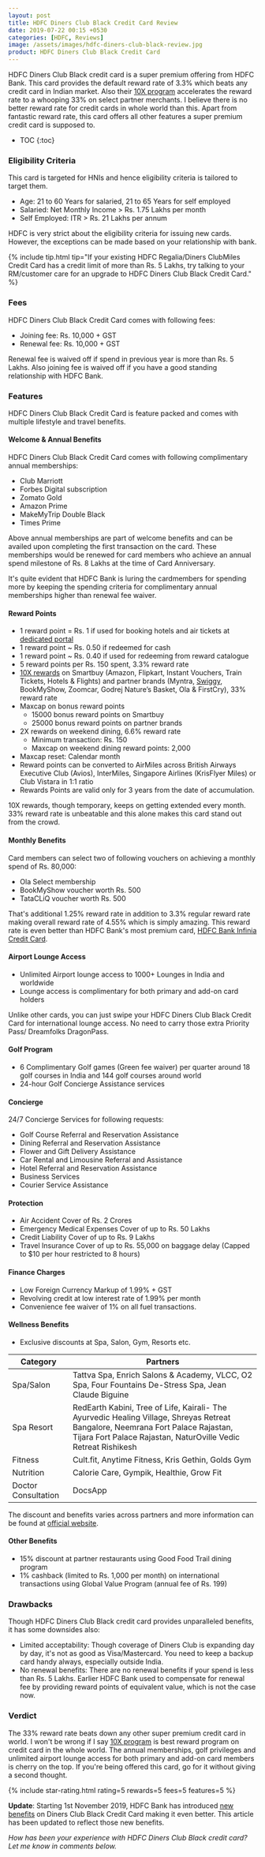 ```yaml
---
layout: post
title: HDFC Diners Club Black Credit Card Review
date: 2019-07-22 00:15 +0530
categories: [HDFC, Reviews]
image: /assets/images/hdfc-diners-club-black-review.jpg
product: HDFC Diners Club Black Credit Card
---
```


HDFC Diners Club Black credit card is a super premium offering from HDFC Bank. This card provides the default reward rate of 3.3% which beats any credit card in Indian market. Also their [10X program](/hdfc-smartbuy-10x-rewards-even-more-rewarding-with-december-2019-update/) accelerates the reward rate to a whooping 33% on select partner merchants. I believe there is no better reward rate for credit cards in whole world than this. Apart from fantastic reward rate, this card offers all other features a super premium credit card is supposed to.

<!-- prettier-ignore -->
* TOC
{:toc}

### Eligibility Criteria

This card is targeted for HNIs and hence eligibility criteria is tailored to target them.

- Age: 21 to 60 Years for salaried, 21 to 65 Years for self employed
- Salaried: Net Monthly Income > Rs. 1.75 Lakhs per month
- Self Employed: ITR > Rs. 21 Lakhs per annum

HDFC is very strict about the eligibility criteria for issuing new cards. However, the exceptions can be made based on your relationship with bank.

{% include tip.html tip="If your existing HDFC Regalia/Diners ClubMiles Credit Card has a credit limit of more than Rs. 5 Lakhs, try talking to your RM/customer care for an upgrade to HDFC Diners Club Black Credit Card." %}

### Fees

HDFC Diners Club Black Credit Card comes with following fees:

- Joining fee: Rs. 10,000 + GST
- Renewal fee: Rs. 10,000 + GST

Renewal fee is waived off if spend in previous year is more than Rs. 5 Lakhs. Also joining fee is waived off if you have a good standing relationship with HDFC Bank.

### Features

HDFC Diners Club Black Credit Card is feature packed and comes with multiple lifestyle and travel benefits.

#### Welcome & Annual Benefits

HDFC Diners Club Black Credit Card comes with following complimentary annual memberships:

- Club Marriott
- Forbes Digital subscription
- Zomato Gold
- Amazon Prime
- MakeMyTrip Double Black
- Times Prime

Above annual memberships are part of welcome benefits and can be availed upon completing the first transaction on the card. These memberships would be renewed for card members who achieve an annual spend milestone of Rs. 8 Lakhs at the time of Card Anniversary.

It's quite evident that HDFC Bank is luring the cardmembers for spending more by keeping the spending criteria for complimentary annual memberships higher than renewal fee waiver.

#### Reward Points

- 1 reward point = Rs. 1 if used for booking hotels and air tickets at [dedicated portal](https://offers.smartbuy.hdfcbank.com/diners)
- 1 reward point ~ Rs. 0.50 if redeemed for cash
- 1 reward point ~ Rs. 0.40 if used for redeeming from reward catalogue
- 5 reward points per Rs. 150 spent, 3.3% reward rate
- [10X rewards](/hdfc-smartbuy-10x-rewards-even-more-rewarding-with-december-2019-update/) on Smartbuy (Amazon, Flipkart, Instant Vouchers, Train Tickets, Hotels & Flights) and partner brands (Myntra, [Swiggy](https://l.cardinfo.in/swiggy), BookMyShow, Zoomcar, Godrej Nature’s Basket, Ola & FirstCry), 33% reward rate
- Maxcap on bonus reward points
  - 15000 bonus reward points on Smartbuy
  - 25000 bonus reward points on partner brands
- 2X rewards on weekend dining, 6.6% reward rate
  - Minimum transaction: Rs. 150
  - Maxcap on weekend dining reward points: 2,000
- Maxcap reset: Calendar month
- Reward points can be converted to AirMiles across British Airways Executive Club (Avios), InterMiles, Singapore Airlines (KrisFlyer Miles) or Club Vistara in 1:1 ratio
- Rewards Points are valid only for 3 years from the date of accumulation.

10X rewards, though temporary, keeps on getting extended every month. 33% reward rate is unbeatable and this alone makes this card stand out from the crowd.

#### Monthly Benefits

Card members can select two of following vouchers on achieving a monthly spend of Rs. 80,000:

- Ola Select membership
- BookMyShow voucher worth Rs. 500
- TataCLiQ voucher worth Rs. 500

That's additional 1.25% reward rate in addition to 3.3% regular reward rate making overall reward rate of 4.55% which is simply amazing. This reward rate is even better than HDFC Bank's most premium card, [HDFC Bank Infinia Credit Card](/hdfc-bank-infinia-credit-card-upgrade-experience/).

#### Airport Lounge Access

- Unlimited Airport lounge access to 1000+ Lounges in India and worldwide
- Lounge access is complimentary for both primary and add-on card holders

Unlike other cards, you can just swipe your HDFC Diners Club Black Credit Card for international lounge access. No need to carry those extra Priority Pass/ Dreamfolks DragonPass.

#### Golf Program

- 6 Complimentary Golf games (Green fee waiver) per quarter around 18 golf courses in India and 144 golf courses around world
- 24-hour Golf Concierge Assistance services

#### Concierge

24/7 Concierge Services for following requests:

- Golf Course Referral and Reservation Assistance
- Dining Referral and Reservation Assistance
- Flower and Gift Delivery Assistance
- Car Rental and Limousine Referral and Assistance
- Hotel Referral and Reservation Assistance
- Business Services
- Courier Service Assistance

#### Protection

- Air Accident Cover of Rs. 2 Crores
- Emergency Medical Expenses Cover of up to Rs. 50 Lakhs
- Credit Liability Cover of up to Rs. 9 Lakhs
- Travel Insurance Cover of up to Rs. 55,000 on baggage delay (Capped to \$10 per hour restricted to 8 hours)

#### Finance Charges

- Low Foreign Currency Markup of 1.99% + GST
- Revolving credit at low interest rate of 1.99% per month
- Convenience fee waiver of 1% on all fuel transactions.

#### Wellness Benefits

- Exclusive discounts at Spa, Salon, Gym, Resorts etc.

<table class="table" style="display: block;overflow-x: auto;">
  <thead class="thead-dark">
  <tr>
    <th scope="col"> Category</th>
  	<th scope="col"> Partners</th>
  </tr>
  </thead>
  <tbody>
  <tr>
    <td> Spa/Salon </td>
  	<td> Tattva Spa, Enrich Salons & Academy, VLCC, O2 Spa, Four Fountains De-Stress Spa, Jean Claude Biguine </td>
  </tr>
    <tr>
    <td> Spa Resort </td>
  	<td> RedEarth Kabini, Tree of Life, Kairali- The Ayurvedic Healing Village, Shreyas Retreat Bangalore, Neemrana Fort Palace Rajastan, Tijara Fort Palace Rajastan, NaturOville Vedic Retreat Rishikesh </td>
  </tr>
  <tr>
    <td> Fitness </td>
  	<td> Cult.fit, Anytime Fitness, Kris Gethin, Golds Gym </td>
  </tr>
  <tr>
    <td> Nutrition </td>
  	<td> Calorie Care, Gympik, Healthie, Grow Fit </td>
  </tr>
  <tr>
    <td> Doctor Consultation </td>
  	<td> DocsApp </td>
  </tr>
  </tbody>
</table>

The discount and benefits varies across partners and more information can be found at <a href="https://hdfcbankdinersclubwellness.poshvine.com/" target="_blank" rel="noopener">official website</a>.

#### Other Benefits

- 15% discount at partner restaurants using Good Food Trail dining program
- 1% cashback (limited to Rs. 1,000 per month) on international transactions using Global Value Program (annual fee of Rs. 199)

### Drawbacks

Though HDFC Diners Club Black credit card provides unparalleled benefits, it has some downsides also:

- Limited acceptability: Though coverage of Diners Club is expanding day by day, it's not as good as Visa/Mastercard. You need to keep a backup card handy always, especially outside India.
- No renewal benefits: There are no renewal benefits if your spend is less than Rs. 5 Lakhs. Earlier HDFC Bank used to compensate for renewal fee by providing reward points of equivalent value, which is not the case now.

### Verdict

The 33% reward rate beats down any other super premium credit card in world. I won't be wrong if I say [10X program](/hdfc-smartbuy-10x-rewards-even-more-rewarding-with-december-2019-update/) is best reward program on credit card in the whole world. The annual memberships, golf privileges and unlimited airport lounge access for both primary and add-on card members is cherry on the top. If you're being offered this card, go for it without giving a second thought.

{% include star-rating.html rating=5 rewards=5 fees=5 features=5 %}

**Update**: Starting 1st November 2019, HDFC Bank has introduced [new benefits](/hdfc-bank-introduces-new-benefits-on-diners-club-black-credit-card/) on Diners Club Black Credit Card making it even better. This article has been updated to reflect those new benefits.

_How has been your experience with HDFC Diners Club Black credit card? Let me know in comments below._
